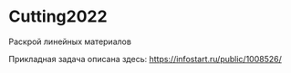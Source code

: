 # Cutting2022
Раскрой линейных материалов

Прикладная задача описана здесь: https://infostart.ru/public/1008526/
